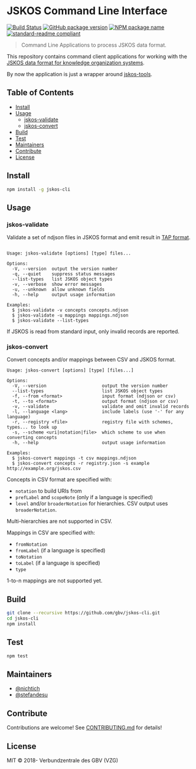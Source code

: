 # JSKOS Command Line Interface

[![Build Status](https://travis-ci.com/gbv/jskos-cli.svg?branch=master)](https://travis-ci.com/gbv/jskos-cli)
[![GitHub package version](https://img.shields.io/github/package-json/v/gbv/jskos-cli.svg?label=version)](https://github.com/gbv/jskos-cli)
[![NPM package name](https://img.shields.io/badge/npm-jskos--cli-blue.svg)](https://www.npmjs.com/package/jskos-cli)
[![standard-readme compliant](https://img.shields.io/badge/readme%20style-standard-brightgreen.svg)](https://github.com/RichardLitt/standard-readme)

> Command Line Applications to process JSKOS data format.

This repository contains command client applications for working with the [JSKOS data format for knowledge organization systems](http://gbv.github.io/jskos/).

By now the application is just a wrapper around [jskos-tools](https://www.npmjs.com/package/jskos-tools).

## Table of Contents

- [Install](#install)
- [Usage](#usage)
  - [jskos-validate](#jskos-validate)
  - [jskos-convert](#jskos-convert)
- [Build](#build)
- [Test](#test)
- [Maintainers](#maintainers)
- [Contribute](#contribute)
- [License](#license)

## Install

```bash
npm install -g jskos-cli
```

## Usage

### jskos-validate

Validate a set of ndjson files in JSKOS format and emit result in [TAP format](https://testanything.org/).

~~~

Usage: jskos-validate [options] [type] files...

Options:
  -V, --version  output the version number
  -q, --quiet    suppress status messages
  --list-types   list JSKOS object types
  -v, --verbose  show error messages
  -u, --unknown  allow unknown fields
  -h, --help     output usage information

Examples:
  $ jskos-validate -v concepts concepts.ndjson
  $ jskos-validate -u mappings mappings.ndjson
  $ jskos-validate --list-types
~~~

If JSKOS is read from standard input, only invalid records are reported.

### jskos-convert

Convert concepts and/or mappings between CSV and JSKOS format.

~~~
Usage: jskos-convert [options] [type] [files...]

Options:
  -V, --version                     output the version number
  --list-types                      list JSKOS object types
  -f, --from <format>               input format (ndjson or csv)
  -t, --to <format>                 output format (ndjson or csv)
  -v, --validate                    validate and omit invalid records
  -l, --language <lang>             include labels (use '-' for any language)
  -r, --registry <file>             registry file with schemes, types... to look up
  -s, --scheme <uri|notation|file>  which scheme to use when converting concepts
  -h, --help                        output usage information

Examples:
  $ jskos-convert mappings -t csv mappings.ndjson
  $ jskos-convert concepts -r registry.json -s example http://example.org/jskos.csv
~~~

Concepts in CSV format are specified with:

* `notation` to build URIs from
* `prefLabel` and `scopeNote` (only if a language is specified)
* `level` and/or `broaderNotation` for hierarchies. CSV output uses `broaderNotation`.

Multi-hierarchies are not supported in CSV.

Mappings in CSV are specified with:

* `fromNotation`
* `fromLabel` (if a language is specified)
* `toNotation`
* `toLabel` (if a language is specified)
* `type`

1-to-n mappings are not supported yet.

## Build

```bash
git clone --recursive https://github.com/gbv/jskos-cli.git
cd jskos-cli
npm install
```

## Test

```bash
npm test
```

## Maintainers

- [@nichtich](https://github.com/nichtich)
- [@stefandesu](https://github.com/stefandesu)

## Contribute

Contributions are welcome! See [CONTRIBUTING.md](CONTRIBUTING.md) for details!

## License

MIT © 2018- Verbundzentrale des GBV (VZG)
